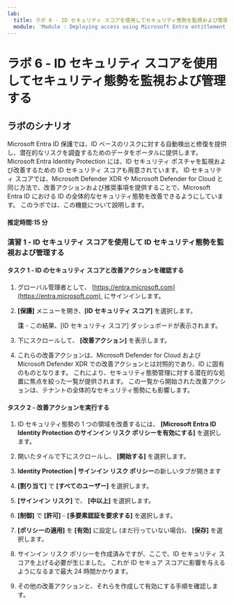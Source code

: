 ```yaml
---
lab:
  title: ラボ 6 - ID セキュリティ スコアを使用してセキュリティ態勢を監視および管理する
  module: 'Module : Deploying access using Microsoft Entra entitlement management'
---
```


# ラボ 6 - ID セキュリティ スコアを使用してセキュリティ態勢を監視および管理する

## ラボのシナリオ

Microsoft Entra ID 保護では、ID ベースのリスクに対する自動検出と修復を提供し、潜在的なリスクを調査するためのデータをポータルに提供します。 Microsoft Entra Identity Protection には、ID セキュリティ ポスチャを監視および改善するための ID セキュリティ スコアも用意されています。  ID セキュリティ スコアでは、Microsoft Defender XDR や Microsoft Defender for Cloud と同じ方法で、改善アクションおよび推奨事項を提供することで、Microsoft Entra ID における ID の全体的なセキュリティ態勢を改善できるようにしています。  このラボでは、この機能について説明します。 

#### 推定時間:15 分

### 演習 1 - ID セキュリティ スコアを使用して ID セキュリティ態勢を監視および管理する

#### タスク 1 - ID のセキュリティ スコアと改善アクションを確認する

1. グローバル管理者として、 [https://entra.microsoft.com](https://entra.microsoft.com)  にサインインします。

2. **[保護]** メニューを開き、**[ID セキュリティ スコア]** を選択します。

    **注** - この結果、[ID セキュリティ スコア] ダッシュボードが表示されます。

3. 下にスクロールして、 **[改善アクション]** を表示します。

4. これらの改善アクションは、Microsoft Defender for Cloud および Microsoft Defender XDR での改善アクションとは対照的であり、ID に固有のものとなります。  これにより、セキュリティ態勢管理に対する潜在的な処置に焦点を絞った一覧が提供されます。  この一覧から開始された改善アクションは、テナントの全体的なセキュリティ態勢にも影響します。 

#### タスク 2 - 改善アクションを実行する

1. ID セキュリティ態勢の 1 つの領域を改善するには、 **[Microsoft Entra ID Identity Protection のサインイン リスク ポリシーを有効にする]** を選択します。

2. 開いたタイルで下にスクロールし、 **[開始する]** を選択します。

3. **Identity Protection | サインイン リスク ポリシー**の新しいタブが開きます

4. **[割り当て]** で **[すべてのユーザー]** を選択します。

5. **[サインイン リスク]** で、 **[中以上]** を選択します。

6. **[制御]** で **[許可]**  -  **[多要素認証を要求する]** を選択します。

7. **[ポリシーの適用]** を **[有効]** に設定し (まだ行っていない場合)、 **[保存]** を選択します。

8. サインイン リスク ポリシーを作成済みですが、ここで、ID セキュリティ スコアを上げる必要が生じました。  これが ID セキュア スコアに影響を与えるようになるまで最大 24 時間かかります。

9. その他の改善アクションと、それらを作成して有効にする手順を確認します。
